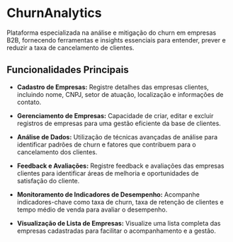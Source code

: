 # ChurnAnalytics

Plataforma especializada na análise e mitigação do churn em empresas B2B, fornecendo ferramentas e insights essenciais para entender, prever e reduzir a taxa de cancelamento de clientes.

## Funcionalidades Principais

- **Cadastro de Empresas:** Registre detalhes das empresas clientes, incluindo nome, CNPJ, setor de atuação, localização e informações de contato.

- **Gerenciamento de Empresas:** Capacidade de criar, editar e excluir registros de empresas para uma gestão eficiente da base de clientes.

- **Análise de Dados:** Utilização de técnicas avançadas de análise para identificar padrões de churn e fatores que contribuem para o cancelamento dos clientes.

- **Feedback e Avaliações:** Registre feedback e avaliações das empresas clientes para identificar áreas de melhoria e oportunidades de satisfação do cliente.

- **Monitoramento de Indicadores de Desempenho:** Acompanhe indicadores-chave como taxa de churn, taxa de retenção de clientes e tempo médio de venda para avaliar o desempenho.

- **Visualização de Lista de Empresas:** Visualize uma lista completa das empresas cadastradas para facilitar o acompanhamento e a gestão.
